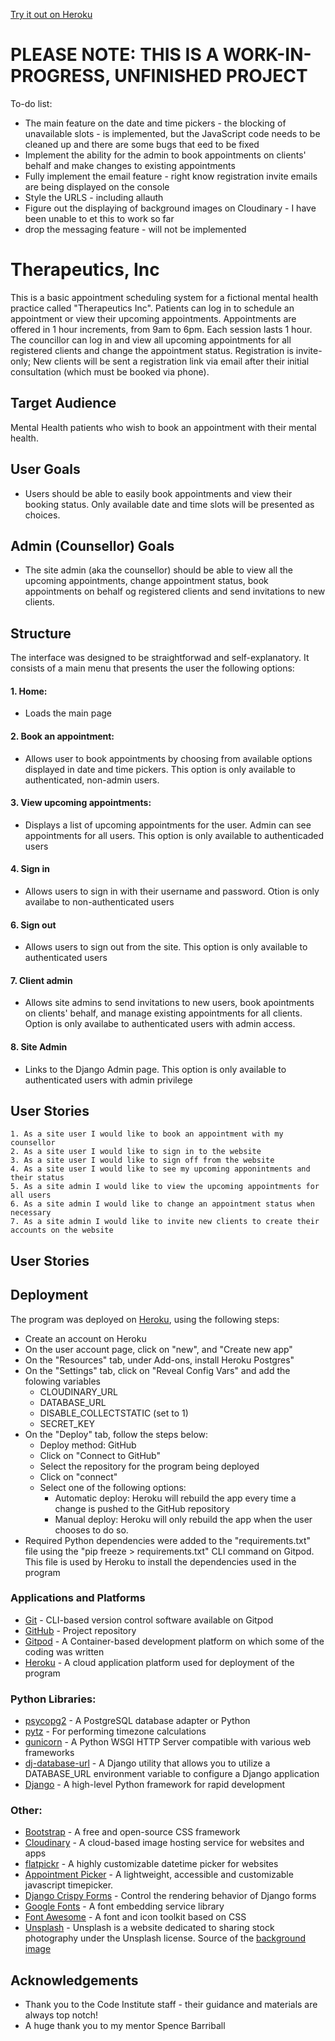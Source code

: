 [Try it out on Heroku](https://ms4-counselling-appts.herokuapp.com/)

# PLEASE NOTE: THIS IS A WORK-IN-PROGRESS, UNFINISHED PROJECT
To-do list:
- The main feature on the date and time pickers - the blocking of unavailable slots - is implemented, but the JavaScript code needs to be cleaned up and there are some bugs that eed to be fixed
- Implement the ability for the admin to book appointments on clients' behalf and make changes to existing appointments
- Fully implement the email feature - right know registration invite emails are being displayed on the console
- Style the URLS - including allauth
- Figure out the displaying of background images on Cloudinary - I have been unable to et this to work so far
- drop the messaging feature - will not be implemented

# Therapeutics, Inc

This is a basic appointment scheduling system for a fictional mental health practice called "Therapeutics Inc". Patients can log in to schedule an appointment or view their upcoming appointments. Appointments are offered in 1 hour increments, from 9am to 6pm. Each session lasts 1 hour. The councillor can log in and view all upcoming appointments for all registered clients and change the appointment status. Registration is invite-only; New clients will be sent a registration link via email after their initial consultation (which must be booked via phone). 

## Target Audience

Mental Health patients who wish to book an appointment with their mental health.

## User Goals
- Users should be able to easily book appointments and view their booking status. Only available date and time slots will be presented as choices.

## Admin (Counsellor) Goals
- The site admin (aka the counsellor) should be able to view all the upcoming appointments, change appointment status, book appointments on behalf og registered clients and send invitations to new clients.

## Structure
The interface was designed to be straightforwad and self-explanatory. It consists of a main menu that presents the user the following options:
#### 1. Home:
 - Loads the main page
#### 2. Book an appointment:
 - Allows user to book appointments by choosing from available options displayed in date and time pickers. This option is only available to authenticated, non-admin users.
#### 3. View upcoming appointments:
 - Displays a list of upcoming appointments for the user. Admin can see appointments for all users. This option is only available to authenticaded users
#### 4. Sign in
- Allows users to sign in with their username and password. Otion is only availabe to non-authenticated users
#### 6. Sign out
- Allows users to sign out from the site. This option is only available to authenticated users
#### 7. Client admin
- Allows site admins to send invitations to new users, book apointments on clients' behalf, and manage existing appointments for all clients. Option is only availabe to authenticated users with admin access.
#### 8. Site Admin
- Links to the Django Admin page. This option is only available to authenticated users with admin privilege

## User Stories
    1. As a site user I would like to book an appointment with my counsellor
    2. As a site user I would like to sign in to the website
    3. As a site user I would like to sign off from the website
    4. As a site user I would like to see my upcoming apponintments and their status
    5. As a site admin I would like to view the upcoming appointments for all users
    6. As a site admin I would like to change an appointment status when necessary
    7. As a site admin I would like to invite new clients to create their accounts on the website

## User Stories

## Deployment
The program was deployed on [Heroku]((https://www.heroku.com/)), using the following steps:
- Create an account on Heroku
- On the user account page, click on "new", and "Create new app"
- On the "Resources" tab, under Add-ons, install Heroku Postgres"
- On the "Settings" tab, click on "Reveal Config Vars" and add the folowing variables 
  - CLOUDINARY_URL
  - DATABASE_URL
  - DISABLE_COLLECTSTATIC  (set to 1)
  - SECRET_KEY
- On the "Deploy" tab, follow the steps below:
  - Deploy method: GitHub
  - Click on "Connect to GitHub"
  - Select the repository for the program being deployed
  - Click on "connect"
  - Select one of the following options:
    - Automatic deploy: Heroku will rebuild the app every time a change is pushed to the GitHub repository
    - Manual deploy: Heroku will only rebuild the app when the user chooses to do so.
- Required Python dependencies were added to the "requirements.txt" file using the "pip freeze > requirements.txt" CLI command on Gitpod. This file is used by Heroku to install the dependencies used in the program


### Applications and Platforms
 - [Git](https://git-scm.com/) - CLI-based version control software available on Gitpod
 - [GitHub](https://github.com/) - Project repository
 - [Gitpod](https://www.gitpod.io/) - A Container-based development platform on which some of the coding was written
 - [Heroku](https://www.heroku.com/) - A cloud application platform used for deployment of the program

### Python Libraries:
 - [psycopg2](https://pypi.org/project/psycopg2/) - A PostgreSQL database adapter or Python
 - [pytz](https://pypi.org/project/pytz/) - For performing timezone calculations
 - [gunicorn](https://gunicorn.org/) - A Python WSGI HTTP Server compatible with various web frameworks
 - [dj-database-url](https://pypi.org/project/dj-database-url/) - A Django utility that allows you to utilize a DATABASE_URL environment variable to configure a Django application
 - [Django](https://www.djangoproject.com/) - A high-level Python framework for rapid development

 ### Other:
 - [Bootstrap](https://getbootstrap.com/) - A free and open-source CSS framework
 - [Cloudinary](https://cloudinary.com/) - A cloud-based image hosting service for websites and apps
 - [flatpickr](https://flatpickr.js.org/) - A highly customizable datetime picker for websites
 - [Appointment Picker](https://jannicz.github.io/appointment-picker/) - A lightweight, accessible and customizable javascript timepicker.
 - [Django Crispy Forms](https://django-crispy-forms.readthedocs.io/en/latest/) - Control the rendering behavior of Django forms
 - [Google Fonts](https://fonts.google.com/) - A font embedding service library
 - [Font Awesome](https://fontawesome.com/) - A font and icon toolkit based on CSS
 - [Unsplash](https://unsplash.com) - Unsplash is a website dedicated to sharing stock photography under the Unsplash license. Source of the [background image](https://unsplash.com/photos/Uq3gTiPlqRo)

## Acknowledgements
- Thank you to the Code Institute staff - their guidance and materials are always top notch!
- A huge thank you to my mentor Spence Barriball
